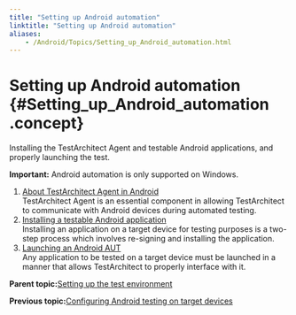 ```yaml
--- 
title: "Setting up Android automation"
linktitle: "Setting up Android automation"
aliases: 
    - /Android/Topics/Setting_up_Android_automation.html
---
```

# Setting up Android automation {#Setting_up_Android_automation .concept}

Installing the TestArchitect Agent and testable Android applications, and properly launching the test.

**Important:** Android automation is only supported on Windows.

1.  [About TestArchitect Agent in Android](../../Android/Topics/Android_TA_agent.html)  
TestArchitect Agent is an essential component in allowing TestArchitect to communicate with Android devices during automated testing.
2.  [Installing a testable Android application](../../Android/Topics/Installing_applications.html)  
Installing an application on a target device for testing purposes is a two-step process which involves re-signing and installing the application.
3.  [Launching an Android AUT](../../Android/Topics/Launching_an_AUT.html)  
Any application to be tested on a target device must be launched in a manner that allows TestArchitect to properly interface with it.

**Parent topic:**[Setting up the test environment](../../Android/Topics/Setting_up_the_test_enviroment.html)

**Previous topic:**[Configuring Android testing on target devices](../../Android/Topics/Setting_up_installation_target_devices.html)

